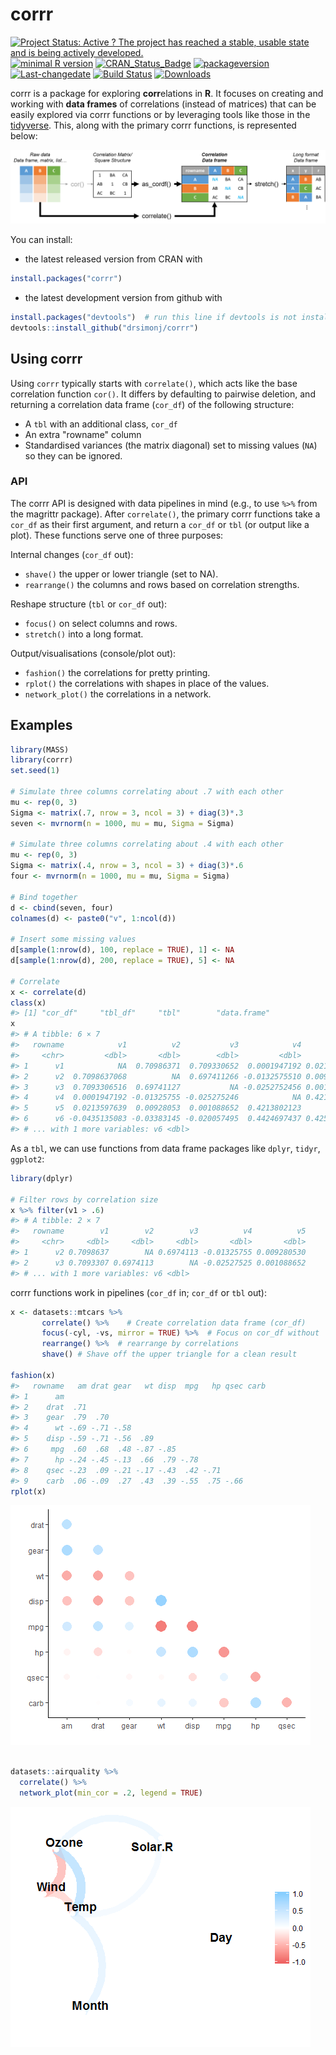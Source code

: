 corrr
================

<!-- README.md is generated from README.Rmd. Please edit that file -->
[![Project Status: Active ? The project has reached a stable, usable state and is being actively developed.](http://www.repostatus.org/badges/latest/active.svg)](http://www.repostatus.org/#active) [![minimal R version](https://img.shields.io/badge/R%3E%3D-3.3.0-6666ff.svg)](https://cran.r-project.org/) [![CRAN\_Status\_Badge](http://www.r-pkg.org/badges/version/corrr)](https://cran.r-project.org/package=corrr) [![packageversion](https://img.shields.io/badge/Package%20version-0.2.1.9000-orange.svg?style=flat-square)](commits/master) [![Last-changedate](https://img.shields.io/badge/last%20change-2017--01--16-yellowgreen.svg)](/commits/master) [![Build Status](https://travis-ci.org/drsimonj/corrr.svg?branch=master)](https://travis-ci.org/drsimonj/corrr) [![Downloads](http://cranlogs.r-pkg.org/badges/grand-total/corrr)](http://cran.rstudio.com/web/packages/corrr/index.html)

corrr is a package for exploring **corr**elations in **R**. It focuses on creating and working with **data frames** of correlations (instead of matrices) that can be easily explored via corrr functions or by leveraging tools like those in the [tidyverse](http://tidyverse.org/). This, along with the primary corrr functions, is represented below:

<img src='to-cor-df.png'>

You can install:

-   the latest released version from CRAN with

``` r
install.packages("corrr")
```

-   the latest development version from github with

``` r
install.packages("devtools")  # run this line if devtools is not installed
devtools::install_github("drsimonj/corrr")
```

Using corrr
-----------

Using `corrr` typically starts with `correlate()`, which acts like the base correlation function `cor()`. It differs by defaulting to pairwise deletion, and returning a correlation data frame (`cor_df`) of the following structure:

-   A `tbl` with an additional class, `cor_df`
-   An extra "rowname" column
-   Standardised variances (the matrix diagonal) set to missing values (`NA`) so they can be ignored.

### API

The corrr API is designed with data pipelines in mind (e.g., to use `%>%` from the magrittr package). After `correlate()`, the primary corrr functions take a `cor_df` as their first argument, and return a `cor_df` or `tbl` (or output like a plot). These functions serve one of three purposes:

Internal changes (`cor_df` out):

-   `shave()` the upper or lower triangle (set to NA).
-   `rearrange()` the columns and rows based on correlation strengths.

Reshape structure (`tbl` or `cor_df` out):

-   `focus()` on select columns and rows.
-   `stretch()` into a long format.

Output/visualisations (console/plot out):

-   `fashion()` the correlations for pretty printing.
-   `rplot()` the correlations with shapes in place of the values.
-   `network_plot()` the correlations in a network.

Examples
--------

``` r
library(MASS)
library(corrr)
set.seed(1)

# Simulate three columns correlating about .7 with each other
mu <- rep(0, 3)
Sigma <- matrix(.7, nrow = 3, ncol = 3) + diag(3)*.3
seven <- mvrnorm(n = 1000, mu = mu, Sigma = Sigma)

# Simulate three columns correlating about .4 with each other
mu <- rep(0, 3)
Sigma <- matrix(.4, nrow = 3, ncol = 3) + diag(3)*.6
four <- mvrnorm(n = 1000, mu = mu, Sigma = Sigma)

# Bind together
d <- cbind(seven, four)
colnames(d) <- paste0("v", 1:ncol(d))

# Insert some missing values
d[sample(1:nrow(d), 100, replace = TRUE), 1] <- NA
d[sample(1:nrow(d), 200, replace = TRUE), 5] <- NA

# Correlate
x <- correlate(d)
class(x)
#> [1] "cor_df"     "tbl_df"     "tbl"        "data.frame"
x
#> # A tibble: 6 × 7
#>   rowname            v1          v2           v3            v4          v5
#>     <chr>         <dbl>       <dbl>        <dbl>         <dbl>       <dbl>
#> 1      v1            NA  0.70986371  0.709330652  0.0001947192 0.021359764
#> 2      v2  0.7098637068          NA  0.697411266 -0.0132575510 0.009280530
#> 3      v3  0.7093306516  0.69741127           NA -0.0252752456 0.001088652
#> 4      v4  0.0001947192 -0.01325755 -0.025275246            NA 0.421380212
#> 5      v5  0.0213597639  0.00928053  0.001088652  0.4213802123          NA
#> 6      v6 -0.0435135083 -0.03383145 -0.020057495  0.4424697437 0.425441795
#> # ... with 1 more variables: v6 <dbl>
```

As a `tbl`, we can use functions from data frame packages like `dplyr`, `tidyr`, `ggplot2`:

``` r
library(dplyr)

# Filter rows by correlation size
x %>% filter(v1 > .6)
#> # A tibble: 2 × 7
#>   rowname        v1        v2        v3          v4          v5
#>     <chr>     <dbl>     <dbl>     <dbl>       <dbl>       <dbl>
#> 1      v2 0.7098637        NA 0.6974113 -0.01325755 0.009280530
#> 2      v3 0.7093307 0.6974113        NA -0.02527525 0.001088652
#> # ... with 1 more variables: v6 <dbl>
```

corrr functions work in pipelines (`cor_df` in; `cor_df` or `tbl` out):

``` r
x <- datasets::mtcars %>%
       correlate() %>%    # Create correlation data frame (cor_df)
       focus(-cyl, -vs, mirror = TRUE) %>%  # Focus on cor_df without 'cyl' and 'vs'
       rearrange() %>%  # rearrange by correlations
       shave() # Shave off the upper triangle for a clean result
       
fashion(x)
#>   rowname   am drat gear   wt disp  mpg   hp qsec carb
#> 1      am                                             
#> 2    drat  .71                                        
#> 3    gear  .79  .70                                   
#> 4      wt -.69 -.71 -.58                              
#> 5    disp -.59 -.71 -.56  .89                         
#> 6     mpg  .60  .68  .48 -.87 -.85                    
#> 7      hp -.24 -.45 -.13  .66  .79 -.78               
#> 8    qsec -.23  .09 -.21 -.17 -.43  .42 -.71          
#> 9    carb  .06 -.09  .27  .43  .39 -.55  .75 -.66
rplot(x)
```

![](README-combination-1.png)

``` r

datasets::airquality %>% 
  correlate() %>% 
  network_plot(min_cor = .2, legend = TRUE)
```

![](README-combination-2.png)
